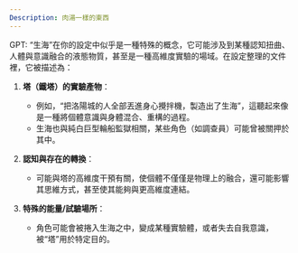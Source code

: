 ```yaml
---
Description: 肉湯一樣的東西
---
```

GPT:
“生海”在你的設定中似乎是一種特殊的概念，它可能涉及到某種認知扭曲、人體與意識融合的液態物質，甚至是一種高維度實驗的場域。在設定整理的文件裡，它被描述為：

1. **塔（鐵塔）的實驗產物**：
    
    - 例如，“把洛陽城的人全部丟進身心攪拌機，製造出了生海”，這聽起來像是一種將個體意識與身體混合、重構的過程。
    - 生海也與純白巨型輪船監獄相關，某些角色（如調查員）可能曾被關押於其中。
2. **認知與存在的轉換**：
    
    - 可能與塔的高維度干預有關，使個體不僅僅是物理上的融合，還可能影響其思維方式，甚至使其能夠與更高維度連結。
3. **特殊的能量/試驗場所**：
    
    - 角色可能會被捲入生海之中，變成某種實驗體，或者失去自我意識，被“塔”用於特定目的。